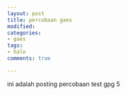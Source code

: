 ```yaml
---
layout: post
title: percobaan gaes
modified: 
categories:
- gaes
tags:
- halo
comments: true

---
```

ini adalah posting percobaan test gpg 5